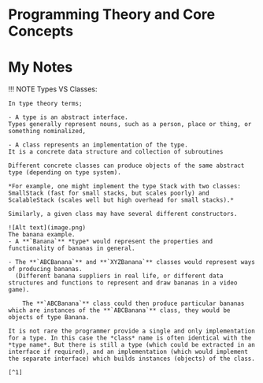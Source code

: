 # Programming Theory and Core Concepts

# My Notes

!!! NOTE Types VS Classes:
    
    In type theory terms;

    - A type is an abstract interface.
    Types generally represent nouns, such as a person, place or thing, or something nominalized,

    - A class represents an implementation of the type.
    It is a concrete data structure and collection of subroutines

    Different concrete classes can produce objects of the same abstract type (depending on type system).

    *For example, one might implement the type Stack with two classes: SmallStack (fast for small stacks, but scales poorly) and ScalableStack (scales well but high overhead for small stacks).*

    Similarly, a given class may have several different constructors.

    ![Alt text](image.png)
    The banana example.
    - A **`Banana`** *type* would represent the properties and functionality of bananas in general.

    - The **`ABCBanana`** and **`XYZBanana`** classes would represent ways of producing bananas.
      (Different banana suppliers in real life, or different data structures and functions to represent and draw bananas in a video game).

        The **`ABCBanana`** class could then produce particular bananas which are instances of the **`ABCBanana`** class, they would be objects of type Banana.

    It is not rare the programmer provide a single and only implementation for a type. In this case the *class* name is often identical with the *type name*. But there is still a type (which could be extracted in an interface if required), and an implementation (which would implement the separate interface) which builds instances (objects) of the class.

    [^1]


<!-- # Footer # -->

[^1]: 